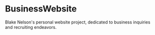 # BusinessWebsite

Blake Nelson's personal website project, dedicated to business inquiries and recruiting endeavors. 